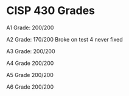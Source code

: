 # CISP 430 Grades

A1 Grade: 200/200

A2 Grade: 170/200 Broke on test 4 never fixed

A3 Grade: 200/200

A4 Grade 200/200

A5 Grade 200/200

A6 Grade 200/200

